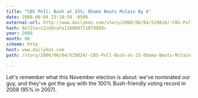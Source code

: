 ```yaml
---
title: "CBS Poll: Bush at 25%; Obama Beats McCain By 6"
date: 2008-06-04 23:10:59 -0500
external-url: http://www.dailykos.com/story/2008/06/04/529824/-CBS-Poll-Bush-at-25-Obama-Beats-McCain-By-6
hash: 6e721ecc2cddcafa1280b0711079058c
year: 2008
month: 06
scheme: http
host: www.dailykos.com
path: /story/2008/06/04/529824/-CBS-Poll-Bush-at-25-Obama-Beats-McCain-By-6

---
```


Let's remember what this November election is about: we've nominated our guy, and they've got the guy with the 100% Bush-friendly voting record in 2008 (95% in 2007).
